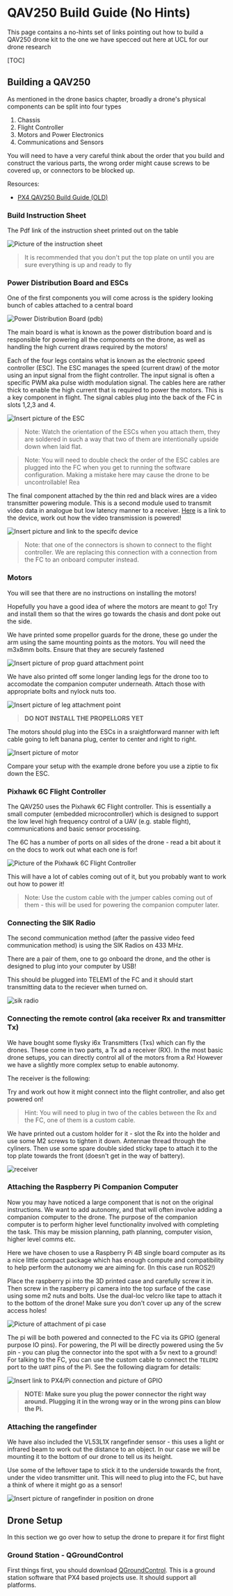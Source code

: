 # QAV250 Build Guide (No Hints)

This page contains a no-hints set of links pointing out how to build a QAV250 drone kit to the one we have specced out here at UCL for our drone research 

[TOC]

## Building a QAV250

As mentioned in the drone basics chapter, broadly a drone's physical components can be split into four types 

1. Chassis
2. Flight Controller
3. Motors and Power Electronics 
4. Communications and Sensors

You will need to have a very careful think about the order that you build and construct the various parts, the wrong order might cause screws to be covered up, or connectors to be blocked up. 

Resources:

- [PX4 QAV250 Build Guide (OLD)](https://docs.px4.io/v1.14/en/frames_multicopter/holybro_qav250_pixhawk4_mini.html)

### Build Instruction Sheet

The Pdf link of the instruction sheet printed out on the table

![Picture of the instruction sheet](images/build_sheet.png)

> It is recommended that you don't put the top plate on until you are sure everything is up and ready to fly

### Power Distribution Board and ESCs 

One of the first components you will come across is the spidery looking bunch of cables attached to a central board

![Power Distribution Board (pdb)](images/pdb_connections.png)

The main board is what is known as the power distribution board and is responsible for powering all the components on the drone, as well as handling the high current draws required by the motors! 

Each of the four legs contains what is known as the electronic speed controller (ESC). The ESC manages the speed (current draw) of the motor using an input signal from the flight controller. The input signal is often a specific PWM aka pulse width modulation signal. The cables here are rather thick to enable the high current that is required to power the motors. This is a key component in flight. The signal cables plug into the back of the FC in slots 1,2,3 and 4. 

![Insert picture of the ESC](images/esc_connection.png)

> Note: Watch the orientation of the ESCs when you attach them, they are soldered in such a way that two of them are intentionally upside down when laid flat. 

> Note: You will need to double check the order of the ESC cables are plugged into the FC when you get to running the software configuration. Making a mistake here may cause the drone to be uncontrollable! Rea

The final component attached by the thin red and black wires are a video transmitter powering module. This is a second module used to transmit video data in analogue but low latency manner to a receiver. [Here](https://holybro.com/products/micro-power-module-pm06-v2?srsltid=AfmBOoomwZmf0czXNVOHfgPkEa4Q1scswnvMRG8EOWrfR6RyyRrEZqo-) is a link to the device, work out how the video transmission is powered! 

![Insert picture and link to the specifc device](images/osd.png)

> Note: that one of the connectors is shown to connect to the flight controller. We are replacing this connection with a connection from the FC to an onboard computer instead. 

### Motors

You will see that there are no instructions on installing the motors! 

Hopefully you have a good idea of where the motors are meant to go! Try and install them so that the wires go towards the chasis and dont poke out the side. 

We have printed some propellor guards for the drone, these go under the arm using the same mounting points as the motors. You will need the m3x8mm bolts. Ensure that they are securely fastened

![Insert picture of prop guard attachment point](images/prop_guard.png)

We have also printed off some longer landing legs for the drone too to accomodate the companion computer underneath. Attach those with appropriate bolts and nylock nuts too.

![Insert picture of leg attachment point](images/leg_parts.png)

> **DO NOT INSTALL THE PROPELLORS YET**

The motors should plug into the ESCs in a sraightforward manner with left cable going to left banana plug, center to center and right to right. 

![Insert picture of motor](images/esc_connection.png)

Compare your setup with the example drone before you use a ziptie to fix down the ESC. 

### Pixhawk 6C Flight Controller

The QAV250 uses the Pixhawk 6C Flight controller. This is essentially a small computer (embedded microcontroller) which is designed to support the low level high frequency control of a UAV (e.g. stable flight), communications and basic sensor processing. 

The 6C has a number of ports on all sides of the drone - read a bit about it on the docs to work out what each one is for! 

![Picture of the Pixhawk 6C Flight Controller](images/pixhawk6c.png)

This will have a lot of cables coming out of it, but you probably want to work out how to power it! 

> Note: Use the custom cable with the jumper cables coming out of them - this will be used for powering the companion computer later. 

### Connecting the SIK Radio

The second communication method (after the passive video feed communication method) is using the SIK Radios on 433 MHz. 

There are a pair of them, one to go onboard the drone, and the other is designed to plug into your computer by USB! 

This should be plugged into TELEM1 of the FC and it should start transmitting data to the reciever when turned on. 

![sik radio](images/sik_radio.png)

### Connecting the remote control (aka receiver Rx and transmitter Tx)

We have bought some flysky i6x Transmitters (Txs) which can fly the drones. These come in two parts, a Tx ad a receiver (RX). In the most basic drone setups, you can directly control all of the motors from a Rx! However we have a slightly more complex setup to enable autonomy. 

The receiver is the following: 

Try and work out how it might connect into the flight controller, and also get powered on! 

> Hint: You will need to plug in two of the cables between the Rx and the FC, one of them is a custom cable. 

We have printed out a custom holder for it - slot the Rx into the holder and use some M2 screws to tighten it down. Antennae thread through the cyliners. Then use some spare double sided sticky tape to attach it to the top plate towards the front (doesn't get in the way of battery). 

![receiver](images/receiver.png)

### Attaching the Raspberry Pi Companion Computer

Now you may have noticed a large component that is not on the original instructions. We want to add autonomy, and that will often involve adding a companion computer to the drone. The purpose of the companion computer is to perform higher level functionality involved with completing the task. This may be mission planning, path planning, computer vision, higher level comms etc. 

Here we have chosen to use a Raspberry Pi 4B single board computer as its a nice little compact package which has enough compute and compatibility to help perform the autonomy we are aiming for. (In this case run ROS2!)

Place the raspberry pi into the 3D printed case and carefully screw it in. Then screw in the raspberry pi camera into the top surface of the case using some m2 nuts and bolts. Use the dual-loc velcro like tape to attach it to the bottom of the drone! Make sure you don't cover up any of the screw access holes! 

![Picture of attachment of pi case](images/pi_case.png)

The pi will be both powered and connected to the FC via its GPIO (general purpose IO pins). For powering, the PI will be directly powered using the 5v pin - you can plug the connector into the spot with a 5v next to a ground! For talking to the FC, you can use the custom cable to connect the `TELEM2` port to the `UART` pins of the Pi. See the following diagram for details:

![Insert link to PX4/Pi connection and picture of GPIO](images/pi_connection.png)

> **NOTE: Make sure you plug the power connector the right way around. Plugging it in the wrong way or in the wrong pins can blow the Pi.**

### Attaching the rangefinder

We have also included the VL53L1X rangefinder sensor - this uses a light or infrared beam to work out the distance to an object. In our case we will be mounting it to the bottom of our drone to tell us its height. 

Use some of the leftover tape to stick it to the underside towards the front, under the video transmitter unit. This will need to plug into the FC, but have a think of where it might go as a sensor! 

![Insert picture of rangefinder in position on drone](images/rangefinder.png)

## Drone Setup

In this section we go over how to setup the drone to prepare it for first flight

### Ground Station - QGroundControl

First things first, you should download [QGroundControl](https://docs.qgroundcontrol.com/master/en/qgc-user-guide/getting_started/download_and_install.html). This is a ground station software that PX4 based projects use. It should support all platforms. 

